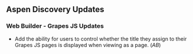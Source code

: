 ## Aspen Discovery Updates
### Web Builder - Grapes JS Updates
- Add the ability for users to control whether the title they assign to their Grapes JS pages is displayed when viewing as a page. (*AB*)